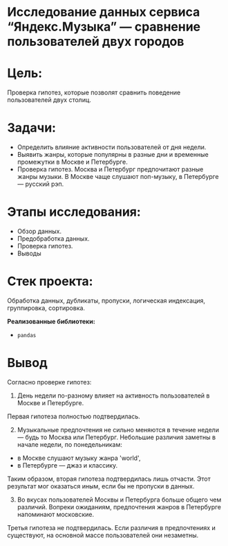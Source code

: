 #   Исследование данных сервиса “Яндекс.Музыка” — сравнение пользователей двух городов

  

# Цель:
Проверка гипотез, которые позволят сравнить поведение пользователей двух столиц.

# Задачи:
- Определить влияние активности пользователей от дня недели. 
- Выявить жанры, которые популярны в разные дни и  временные промежутки в Москве и  Петербурге.
- Проверка гипотез. Москва и Петербург предпочитают разные жанры музыки. В Москве чаще слушают поп-музыку, в Петербурге — русский рэп. 
# Этапы исследования:
-  Обзор данных.
- Предобработка данных.
- Проверка гипотез.
- Выводы

# Стек проекта:
 Обработка данных, дубликаты, пропуски, логическая индексация, группировка, сортировка.

  
**Реализованные  библиотеки:**

-   `pandas`

# Вывод
Согласно проверке гипотез:
1.  День недели по-разному влияет на активность пользователей в Москве и Петербурге.

Первая гипотеза полностью подтвердилась.

2.  Музыкальные предпочтения не сильно меняются в течение недели — будь то Москва или Петербург. Небольшие различия заметны в начале недели, по понедельникам:

-   в Москве слушают музыку жанра 'world',
-   в Петербурге — джаз и классику.

Таким образом, вторая гипотеза подтвердилась лишь отчасти. Этот результат мог оказаться иным, если бы не пропуски в данных.

3.  Во вкусах пользователей Москвы и Петербурга больше общего чем различий. Вопреки ожиданиям, предпочтения жанров в Петербурге напоминают московские.

Третья гипотеза не подтвердилась. Если различия в предпочтениях и существуют, на основной массе пользователей они незаметны.
